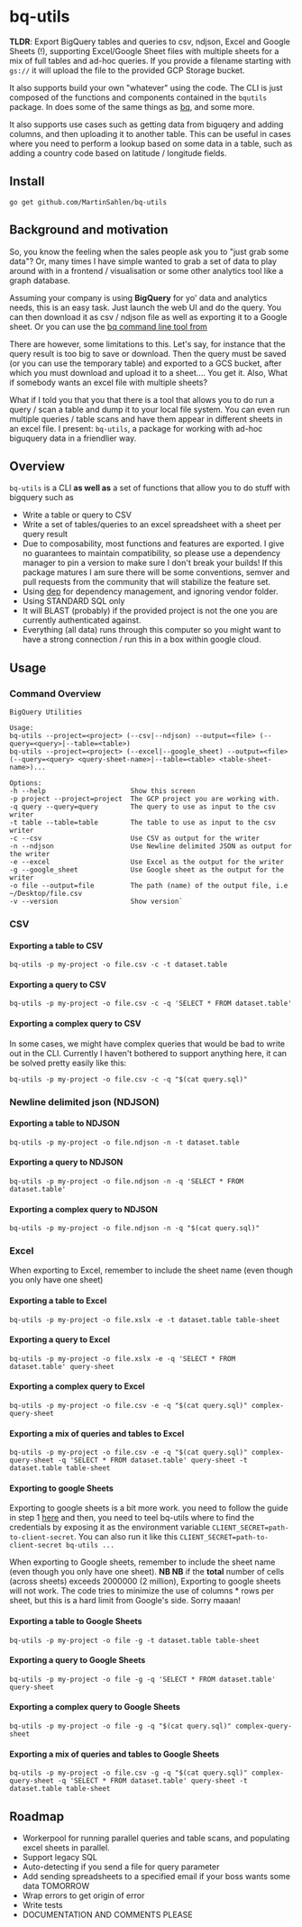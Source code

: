 # bq-utils
**TLDR**: Export BigQuery tables and queries to csv, ndjson, Excel and Google Sheets (!), supporting Excel/Google Sheet files with multiple sheets for a mix of full tables and ad-hoc queries. If you provide a filename starting with `gs://` it will upload the file to the provided GCP Storage bucket.

It also supports build your own "whatever" using the code. The CLI is just composed of the functions and components contained in the `bqutils` package. In does some of the same things as [bq](https://cloud.google.com/bigquery/bq-command-line-tool), and some more.

It also supports use cases such as getting data from biguqery and adding columns, and then uploading it to another table. This can be useful in cases where you need to perform a lookup based on some data in a table, such as adding a country code based on latitude / longitude fields.

## Install
`go get github.com/MartinSahlen/bq-utils`

## Background and motivation
So, you know the feeling when the sales people ask you to "just grab some data"?  Or, many times I have simple wanted to grab a set of
data to play around with in a frontend / visualisation or some other analytics tool like a graph database.

Assuming your company is using **BigQuery** for yo' data and analytics needs, this is an easy task. Just launch the web UI and do the query. You can then download it as csv / ndjson file as well as exporting it to a Google sheet. Or you can use the [bq command line tool from](https://cloud.google.com/bigquery/bq-command-line-tool)

There are however, some limitations to this. Let's say, for instance that the query result is too big to save or download. Then the query must be saved (or you can use the temporary table) and exported to a GCS bucket, after which you must download and upload it to a sheet.... You get it. Also, What if somebody wants an excel file with multiple sheets?

What if I told you that you that there is a tool that allows you to do run a query / scan a table and dump it to your local file system. You can even run multiple queries / table scans and have them appear in different sheets in an excel file. I present: `bq-utils`, a package for working with ad-hoc biguquery data in a friendlier way.

## Overview
`bq-utils` is a CLI **as well as** a set of functions that allow you to do stuff with bigquery such as

- Write a table or query to CSV
- Write a set of tables/queries to an excel spreadsheet with a sheet per query result
- Due to composability, most functions and features are exported. I give no guarantees to maintain compatibility, so please use a dependency manager to pin a version to make sure I don't break your builds! If this package matures I am sure there will be some conventions, semver and pull requests from the community that will stabilize the feature set.
- Using [dep](https:///www.github.com/golang/dep) for dependency management, and ignoring vendor folder.
- Using STANDARD SQL only
- It will BLAST (probably) if the provided project is not the one you are currently authenticated against.
- Everything (all data) runs through this computer so you might want to have a strong connection / run this in a box within google cloud.

## Usage

### Command Overview

```
BigQuery Utilities

Usage:
bq-utils --project=<project> (--csv|--ndjson) --output=<file> (--query=<query>|--table=<table>)
bq-utils --project=<project> (--excel|--google_sheet) --output=<file> (--query=<query> <query-sheet-name>|--table=<table> <table-sheet-name>)...

Options:
-h --help                     Show this screen
-p project --project=project  The GCP project you are working with.
-q query --query=query        The query to use as input to the csv writer
-t table --table=table        The table to use as input to the csv writer
-c --csv                      Use CSV as output for the writer
-n --ndjson                   Use Newline delimited JSON as output for the writer
-e --excel                    Use Excel as the output for the writer
-g --google_sheet             Use Google sheet as the output for the writer
-o file --output=file         The path (name) of the output file, i.e ~/Desktop/file.csv
-v --version                  Show version`
```


### CSV

#### Exporting a table to CSV
`bq-utils -p my-project -o file.csv -c -t dataset.table`

#### Exporting a query to CSV
`bq-utils -p my-project -o file.csv -c -q 'SELECT * FROM dataset.table'`

#### Exporting a complex query to CSV
In some cases, we might have complex queries that would be bad to write out in the CLI. Currently I haven't bothered to support anything here, it can be solved pretty easily like this:

`bq-utils -p my-project -o file.csv -c -q "$(cat query.sql)"`

### Newline delimited json (NDJSON)

#### Exporting a table to NDJSON
`bq-utils -p my-project -o file.ndjson -n -t dataset.table`

#### Exporting a query to NDJSON
`bq-utils -p my-project -o file.ndjson -n -q 'SELECT * FROM dataset.table'`

#### Exporting a complex query to NDJSON
`bq-utils -p my-project -o file.ndjson -n -q "$(cat query.sql)"`

### Excel
When exporting to Excel, remember to include the sheet name
(even though you only have one sheet)

#### Exporting a table to Excel
`bq-utils -p my-project -o file.xslx -e -t dataset.table table-sheet`

#### Exporting a query to Excel
`bq-utils -p my-project -o file.xslx -e -q 'SELECT * FROM dataset.table' query-sheet`

#### Exporting a complex query to Excel
`bq-utils -p my-project -o file.csv -e -q "$(cat query.sql)" complex-query-sheet`

#### Exporting a mix of queries and tables to Excel

`bq-utils -p my-project -o file.csv -e -q "$(cat query.sql)" complex-query-sheet -q 'SELECT * FROM dataset.table' query-sheet -t dataset.table table-sheet`

#### Exporting to google Sheets
Exporting to google sheets is a bit more work. you need to follow the guide in step 1 [here](https://developers.google.com/sheets/api/quickstart/go) and then, you need to teel bq-utils where to find the credentials by exposing it as the environment variable `CLIENT_SECRET=path-to-client-secret`. You can also run it like this `CLIENT_SECRET=path-to-client-secret bq-utils ...`

When exporting to Google sheets, remember to include the sheet name
(even though you only have one sheet). **NB NB** if the **total** number of cells (across sheets) exceeds 2000000 (2 million), Exporting to google sheets will not work. The code tries to minimize the use of columns * rows per sheet, but this is a hard limit from Google's side. Sorry maaan!

#### Exporting a table to Google Sheets
`bq-utils -p my-project -o file -g -t dataset.table table-sheet`

#### Exporting a query to Google Sheets
`bq-utils -p my-project -o file -g -q 'SELECT * FROM dataset.table' query-sheet`

#### Exporting a complex query to Google Sheets
`bq-utils -p my-project -o file -g -q "$(cat query.sql)" complex-query-sheet`

#### Exporting a mix of queries and tables to Google Sheets

`bq-utils -p my-project -o file.csv -g -q "$(cat query.sql)" complex-query-sheet -q 'SELECT * FROM dataset.table' query-sheet -t dataset.table table-sheet`

## Roadmap
- Workerpool for running parallel queries and table scans, and populating excel sheets in parallel.
- Support legacy SQL
- Auto-detecting if you send a file for query parameter
- Add sending spreadsheets to a specified email if your boss wants some data TOMORROW
- Wrap errors to get origin of error
- Write tests
- DOCUMENTATION AND COMMENTS PLEASE
